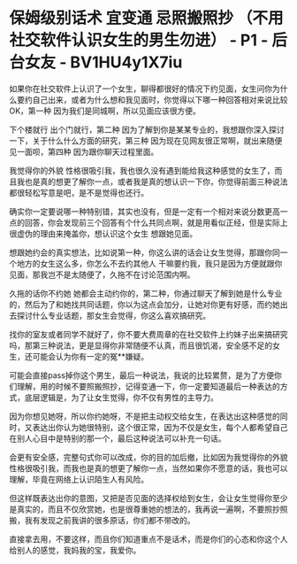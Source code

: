 # 保姆级别话术 宜变通 忌照搬照抄 （不用社交软件认识女生的男生勿进） - P1 - 后台女友 - BV1HU4y1X7iu

如果你在社交软件上认识了一个女生，聊得都很好的情况下约见面，女生问你为什么要约自己出来，或者为什么想和我见面时，你觉得以下哪一种回答相对来说比较OK，第一种 因为我们是同城啊，所以见面应该很方便。

下个楼就行 出个门就行，第二种 因为了解到你是某某专业的，我想跟你深入探讨一下，关于什么什么方面的研究，第三种 因为现在见网友很正常啊，就出来随便见一面呗，第四种 因为跟你聊天过程里面。

我觉得你的外貌 性格很吸引我，我也很久没有遇到能给我这种感觉的女生了，而且我也是真的想更了解你一点，或者我是真的想认识一下你，你觉得前面三种说法都很轻松写意是吧，是不是觉得也还行。

确实你一定要说哪一种特别错，其实也没有，但是一定有一个相对来说分数更高一点的回答，你会发现前三个回答有个什么共同点啊，就是用看似正经，但是实际上很虚伪的理由来掩盖你，想认识这个女生 想跟她见面。

想跟她约会的真实想法，比如说第一种，你这么讲的话会让女生觉得，那跟你同一个地方的女生这么多，你怎么不去约其他人 干嘛要约我，我只是因为方便就跟你见面，那我岂不是太随便了，久拖不在讨论范围内啊。

久拖的话你不约她 她都会主动约你的，第二种，你通过聊天了解到她是什么专业的，然后为了和她找共同话题，你以为这点会加分，让她对你更有好感，而约她出去探讨什么专业话题，那女生会觉得，你这么喜欢搞研究。

找你的室友或者同学不就好了，你不要大费周章的在社交软件上约妹子出来搞研究吗，那第三种说法，更是显得你非常随便不认真，而且很饥渴，安全感不足的女生，还可能会认为你有一定的冤**嫌疑。

可能会直接pass掉你这个男生，最后一种说法，我说的比较累赘，是为了方便你们理解，用的时候不要照搬照抄，记得变通一下，你一定要知道最后一种表达的方式，底层逻辑是，为了让女生觉得，你不仅有男性的主导力。

因为你想见她呀，所以你约她呀，不是把主动权交给女生，在表达出这种感觉的同时，又表达出你认为她很特别，这个很正常，因为不仅是女生，每个人都希望自己在别人心目中是特别的那一个，最后这种说法可以补充一句话。

会更有安全感，完整句式你可以改成，你的目的加后撤，比如因为我觉得你的外貌性格很吸引我，而我也是真的想更了解你一点，当然如果你不愿意的话，我也可以理解，毕竟在网络上认识陌生人有风险。

但这样既表达出你的意图，又把是否见面的选择权给到女生，会让女生觉得你至少是真实的，而且不仅欣赏她，也是很尊重她的想法的，我再说一遍啊，不要照抄照搬，我有发现之前我讲的很多原话，你们都不带改的。

直接拿去用，不要这样，而且你们知道重点不是话术，而是你们的心态和你这个人给别人的感觉，我妈我的宝，我爱你。